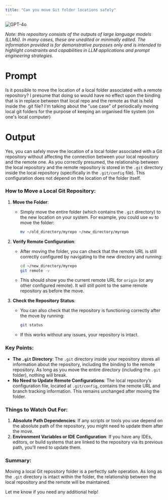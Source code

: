 ```yaml
---
title: "Can you move Git folder locations safely"
---
```

![GPT-4o](https://img.shields.io/badge/GPT--4o-3333FF?style=for-the-badge&logo=openai&logoColor=white)



*Note: this repository consists of the outputs of large language models (LLMs). In many cases, these are unedited or minimally edited. The information provided is for demonstrative purposes only and is intended to highlight constraints and capabilities in LLM applications and prompt engineering strategies.*


# Prompt

Is it possible to move the location of a local folder associated with a remote repository? I presume that doing so would have no effect upon the binding that is in replace between that local repo and the remote as that is held inside the .git file? I'm talking about the "use case" of periodically moving local git folders for the purpose of keeping an organised file system (on one's local computer)

# Output

Yes, you can safely move the location of a local folder associated with a Git repository without affecting the connection between your local repository and the remote one. As you correctly presumed, the relationship between the local repository and the remote repository is stored in the `.git` directory inside the local repository (specifically in the `.git/config` file). This configuration does not depend on the location of the folder itself.

### How to Move a Local Git Repository:

1. **Move the Folder**:
   - Simply move the entire folder (which contains the `.git` directory) to the new location on your system. For example, you could use `mv` to move the folder:
     ```bash
     mv ~/old_directory/myrepo ~/new_directory/myrepo
     ```

2. **Verify Remote Configuration**:
   - After moving the folder, you can check that the remote URL is still correctly configured by navigating to the new directory and running:
     ```bash
     cd ~/new_directory/myrepo
     git remote -v
     ```
   - This should show you the current remote URL for `origin` (or any other configured remote). It will still point to the same remote repository as before the move.

3. **Check the Repository Status**:
   - You can also check that the repository is functioning correctly after the move by running:
     ```bash
     git status
     ```
   - If this works without any issues, your repository is intact.

### Key Points:

- **The `.git` Directory**: The `.git` directory inside your repository stores all information about the repository, including the binding to the remote repository. As long as you move the entire directory (including the `.git` folder), nothing will break.
- **No Need to Update Remote Configurations**: The local repository’s configuration file, located at `.git/config`, contains the remote URL and branch tracking information. This remains unchanged after moving the folder.
  
### Things to Watch Out For:

1. **Absolute Path Dependencies**: If any scripts or tools you use depend on the absolute path of the repository, you might need to update them after the move.
2. **Environment Variables or IDE Configuration**: If you have any IDEs, editors, or build systems that are linked to the repository via its previous path, you'll need to update them.

### Summary:
Moving a local Git repository folder is a perfectly safe operation. As long as the `.git` directory is intact within the folder, the relationship between the local repository and the remote will be maintained.

Let me know if you need any additional help!